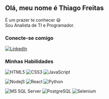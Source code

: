 ## Olá, meu nome é Thiago Freitas
É um prazer te conhecer 😃<br>
Sou Analista de TI e Programador.

### Conecte-se comigo
[![LinkedIn](https://img.shields.io/badge/LinkedIn-000?style=for-the-badge&logo=linkedin&logoColor=0E76A8)](https://www.linkedin.com/in/thiago-de-freitas-evangelista/)

### Minhas Habilidades
![HTML5](https://img.shields.io/badge/HTML5-000?style=for-the-badge&logo=html5)
![CSS3](https://img.shields.io/badge/CSS3-FFF?style=for-the-badge&logo=css3&logoColor=264CE4)
![JavaScript](https://img.shields.io/badge/JavaScript-000?style=for-the-badge&logo=javascript)

![NodejS](https://img.shields.io/badge/-NodeJS-FFF?style=for-the-badge&logo=nodedotjs)
![React](https://img.shields.io/badge/React-000?style=for-the-badge&logo=react)
![Python](https://img.shields.io/badge/Python-FFF?style=for-the-badge&logo=python)

![MS SQL Server](https://img.shields.io/badge/-MS%20SQL%20Server-000?style=for-the-badge&logo=microsoftsqlserver)
![PostgreSQL](https://img.shields.io/badge/PostgreSQL-FFF?style=for-the-badge&logo=postgresql)
![Selenium](https://img.shields.io/badge/SELENIUM-000?style=for-the-badge&logo=selenium)